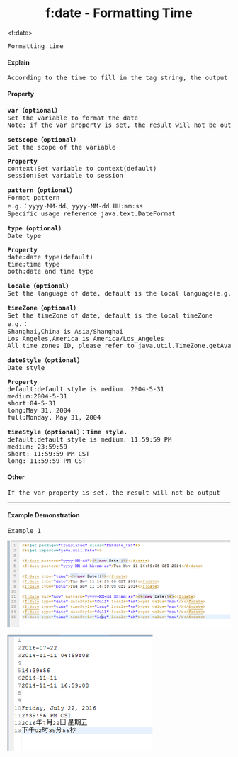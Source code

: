 # <div align="center">f:date - Formatting Time</div> #

&lt;f:date&gt;
<pre>
Formatting time
</pre>

#### Explain ####

<pre>
According to the time to fill in the tag string, the output of the time, or set the time format parameters
</pre>

#### Property ####

<pre>
<b>var（optional）</b>
Set the variable to format the date
Note: if the var property is set, the result will not be output
</pre>

<pre>
<b>setScope（optional）</b>
Set the scope of the variable

<b>Property</b>
context:Set variable to context(default)
session:Set variable to session
</pre>

<pre>
<b>pattern（optional）</b>
Format pattern
e.g.：yyyy-MM-dd、yyyy-MM-dd HH:mm:ss
Specific usage reference java.text.DateFormat
</pre>

<pre>
<b>type（optional）</b>
Date type

<b>Property</b>
date:date type(default)
time:time type
both:date and time type
</pre>

<pre>
<b>locale（optional）</b>
Set the language of date, default is the local language(e.g. English is en, Chinese is zh)
</pre>

<pre>
<b>timeZone（optional）</b>
Set the timeZone of date, default is the local timeZone
e.g.：
Shanghai,China is Asia/Shanghai
Los Angeles,America is America/Los_Angeles
All time zones ID, please refer to java.util.TimeZone.getAvailableIDs()
</pre>

<pre>
<b>dateStyle（optional）</b>
Date style

<b>Property</b>
default:default style is medium. 2004-5-31
medium:2004-5-31
short:04-5-31
long:May 31, 2004
full:Monday, May 31, 2004
</pre>

<pre>
<b>timeStyle（optional）：Time style.</b>
default:default style is medium. 11:59:59 PM
medium: 23:59:59
short: 11:59:59 PM CST
long: 11:59:59 PM CST
</pre>

#### Other ####

<pre>
If the var property is set, the result will not be output
</pre>

----------

#### Example Demonstration ####

<pre>
Example 1
</pre>

![](image/f_date_tag_template1.png)

![](image/f_date_result1.png)